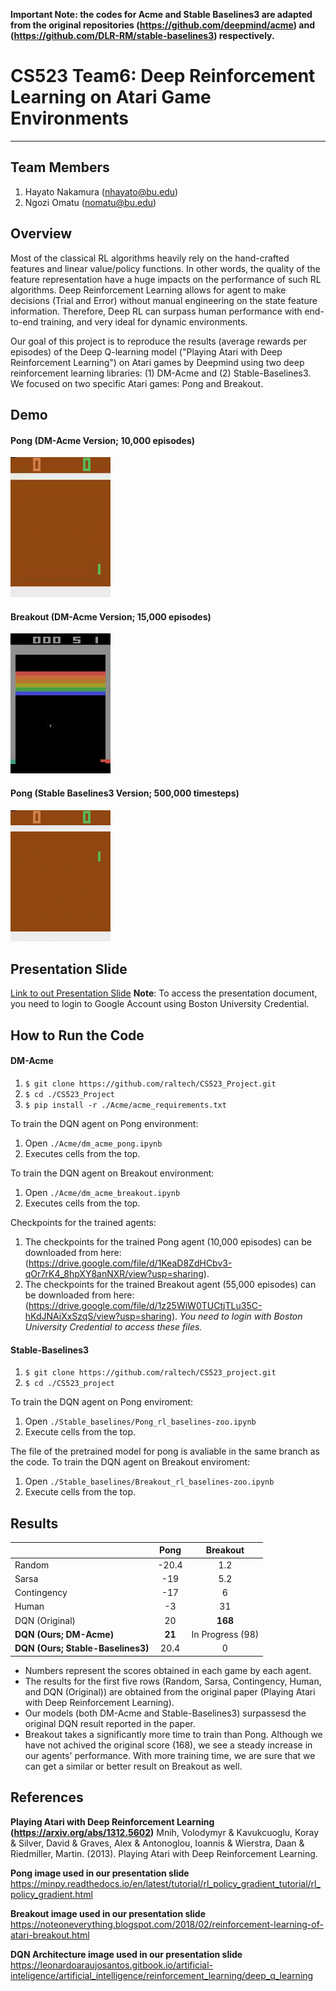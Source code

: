 **Important Note: the codes for Acme and Stable Baselines3 are adapted from the original repositories (https://github.com/deepmind/acme) and (https://github.com/DLR-RM/stable-baselines3) respectively.**

# CS523 Team6: Deep Reinforcement Learning on Atari Game Environments 
---
## Team Members
1. Hayato Nakamura (nhayato@bu.edu)
2. Ngozi Omatu (nomatu@bu.edu) 

## Overview
Most of the classical RL algorithms heavily rely on the hand-crafted features and linear value/policy functions. In other words, the quality of the feature representation have a huge impacts on the performance of such RL algorithms. Deep Reinforcement Learning allows for agent to make decisions (Trial and Error) without manual engineering on the  state  feature information. Therefore, Deep RL can surpass human performance with end-to-end training, and very ideal for dynamic environments.

Our goal of this project is to reproduce the results (average rewards per episodes) of the Deep Q-learning model ("Playing Atari with Deep Reinforcement Learning") on Atari games by Deepmind using two deep reinforcement learning libraries: (1) DM-Acme and (2) Stable-Baselines3. We focused on two specific Atari games: Pong and Breakout.

## Demo
#### Pong (DM-Acme Version; 10,000 episodes)
![GIF image for Pong](Acme/pong_1000.gif)
#### Breakout (DM-Acme Version; 15,000 episodes)
![GIF image for Breakout](Acme/breakout_12500.gif)

#### Pong (Stable Baselines3 Version; 500,000 timesteps)
![GIF image for Pong](Stable_baselines3/pong_Stable_baseline3.gif)
## Presentation Slide
[Link to out Presentation Slide](https://docs.google.com/presentation/d/1l92XqlJAMLf_295_ee_JGwacpbwI9a2rp6fkjUJEXXg/edit?usp=sharing)
**Note**: To access the presentation document, you need to login to Google Account using Boston University Credential.

## How to Run the Code
#### DM-Acme
1. ```$ git clone https://github.com/raltech/CS523_Project.git```
2. ```$ cd ./CS523_Project```
3. ```$ pip install -r ./Acme/acme_requirements.txt```

To train the DQN agent on Pong environment:
1. Open ```./Acme/dm_acme_pong.ipynb```
2. Executes cells from the top.

To train the DQN agent on Breakout environment:
1. Open ```./Acme/dm_acme_breakout.ipynb```
2. Executes cells from the top.

Checkpoints for the trained agents:
1. The checkpoints for the trained Pong agent (10,000 episodes) can be downloaded from here: (https://drive.google.com/file/d/1KeaD8ZdHCbv3-qOr7rK4_8hpXY8anNXR/view?usp=sharing). 
2. The checkpoints for the trained Breakout agent (55,000 episodes) can be downloaded from here: (https://drive.google.com/file/d/1z25WiW0TUCtjTLu35C-hKdJNAiXxSzqS/view?usp=sharing).
*You need to login with Boston University Credential to access these files.*

#### Stable-Baselines3
1. ```$ git clone https://github.com/raltech/CS523_project.git```
2. ```$ cd ./CS523_project```

To train the DQN agent on Pong enviroment: 
1. Open ```./Stable_baselines/Pong_rl_baselines-zoo.ipynb```
2. Execute cells from the top.

The file of the pretrained model for pong is avaliable in the same branch as the code. 
To train the DQN agent on Breakout enviroment: 
1. Open ```./Stable_baselines/Breakout_rl_baselines-zoo.ipynb```
2. Execute cells from the top.



## Results
|                                   |  Pong  | Breakout         |
| -----------                       |:-----: | :------:         |
| Random                            | -20.4  |  1.2             |
| Sarsa                             | -19    |   5.2            |
| Contingency                       | -17    | 6                |
| Human                             | -3     | 31               |  
| DQN (Original)                    | 20     | **168**          |
| **DQN (Ours; DM-Acme)**           | **21** | In Progress (98) |
| **DQN (Ours; Stable-Baselines3)** | 20.4   | 0                |
   
- Numbers represent the scores obtained in each game by each agent.
- The results for the first five rows (Random, Sarsa, Contingency, Human, and DQN (Original)) are obtained from the original paper (Playing Atari with Deep Reinforcement Learning).
- Our models (both DM-Acme and Stable-Baselines3) surpassesd the original DQN result reported in the paper. 
- Breakout takes a significantly more time to train than Pong. Although we have not achived the original score (168), we see a steady increase in our agents' performance. With more training time, we are sure that we can get a similar or better result on Breakout as well.


## References
**Playing Atari with Deep Reinforcement Learning (https://arxiv.org/abs/1312.5602)**
Mnih, Volodymyr & Kavukcuoglu, Koray & Silver, David & Graves, Alex & Antonoglou, Ioannis & Wierstra, Daan & Riedmiller, Martin. (2013). Playing Atari with Deep Reinforcement Learning. 

**Pong image used in our presentation slide**
https://minpy.readthedocs.io/en/latest/tutorial/rl_policy_gradient_tutorial/rl_policy_gradient.html

**Breakout image used in our presentation slide**
https://noteoneverything.blogspot.com/2018/02/reinforcement-learning-of-atari-breakout.html

**DQN Architecture image used in our presentation slide**
https://leonardoaraujosantos.gitbook.io/artificial-inteligence/artificial_intelligence/reinforcement_learning/deep_q_learning
